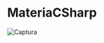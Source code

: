 # MateriaCSharp

![Captura](https://user-images.githubusercontent.com/49075053/88139445-55f72200-cbb5-11ea-965e-c3ee092a3d94.PNG)

